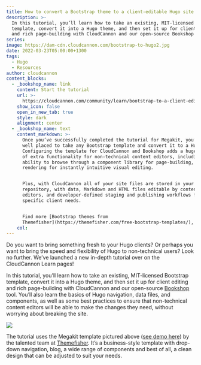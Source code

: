 ```yaml
---
title: How to convert a Bootstrap theme to a client-editable Hugo site
description: >-
  In this tutorial, you’ll learn how to take an existing, MIT-licensed Bootstrap
  template, convert it into a Hugo theme, and then set it up for client editing
  and rich page-building with CloudCannon and our open-source Bookshop tool.
series:
image: https://dam-cdn.cloudcannon.com/bootstrap-to-hugo2.jpg
date: 2022-03-23T05:00:00+1300
tags:
  - Hugo
  - Resources
author: cloudcannon
content_blocks:
  - _bookshop_name: link
    content: Start the tutorial
    url: >-
      https://cloudcannon.com/community/learn/bootstrap-to-a-client-editable-hugo-site/
    show_icon: false
    open_in_new_tab: true
    style: dark
    alignment: center
  - _bookshop_name: text
    content_markdown: >-
      Once you’ve successfully completed the tutorial for Megakit, you’ll be
      well placed to take any Bootstrap template and convert it to a Hugo theme.
      Configuring the template for CloudCannon and Bookshop adds a huge amount
      of extra functionality for non-technical content editors, including the
      ability to browse through a component library for page-building, and live
      rendering for instantly intuitive visual editing.


      Plus, with CloudCannon all of your site files are stored in your Git
      repository, with data, Markdown and HTML files editable by content
      editors, and developer-defined staging and publishing workflows for
      specific client needs.


      Find more [Bootstrap themes from
      Themefisher](https://themefisher.com/free-bootstrap-templates/), and bring them to Hugo today\!
    col:
---
```

Do you want to bring something fresh to your Hugo clients? Or perhaps you want to bring the speed and flexibility of Hugo to non-technical users? Look no further. We’ve launched a new in-depth tutorial over on the CloudCannon Learn pages\!

In this tutorial, you’ll learn how to take an existing, MIT-licensed Bootstrap template, convert it into a Hugo theme, and then set it up for client editing and rich page-building with CloudCannon and our open-source [Bookshop](https://github.com/CloudCannon/bookshop) tool. You’ll also learn the basics of Hugo navigation, data files, and components, as well as some best practices to ensure that non-technical content editors will be able to make the changes they need, without worrying about breaking the site.

![](https://dam-cdn.cloudcannon.com/megakit-theme.jpeg)

The tutorial uses the Megakit template pictured above ([see demo here](https://demo.themefisher.com/megakit/)) by the talented team at [Themefisher](https://themefisher.com/). It’s a business-style template with drop-down navigation, blog, a wide range of components and best of all, a clean design that can be adjusted to suit your needs.

